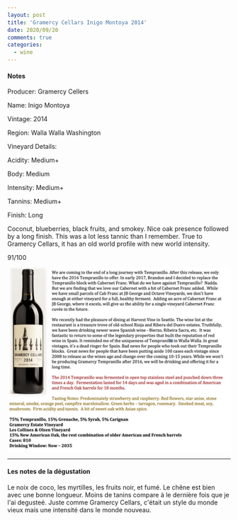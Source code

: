 ```yaml
---
layout: post
title: 'Gramercy Cellars Inigo Montoya 2014'
date: 2020/09/20
comments: true
categories:
  - wine
---
```


#### Notes

Producer: Gramercy Cellers

Name: Inigo Montoya

Vintage: 2014

Region: Walla Walla Washington

Vineyard Details:

Acidity: Medium+

Body: Medium

Intensity: Medium+

Tannins: Medium+

Finish: Long

Coconut, blueberries, black fruits, and smokey. Nice oak presence followed by a long finish.
This was a lot less tannic than I remember. True to Gramercy Cellars, it has an old world profile with new world
intensity.

91/100

![Inigo Montoya](/assets/images/les_vins/2014-inigo-montoya.png)

---

#### Les notes de la dégustation

Le noix de coco, les myrtilles, les fruits noir, et fumé. Le chêne est bien avec une bonne longueur. Moins de tanins compare
à le dernière fois que je l'ai degusteé. Juste comme Gramercy Cellars, c'était un style du monde vieux mais une intensité dans le monde nouveau.
